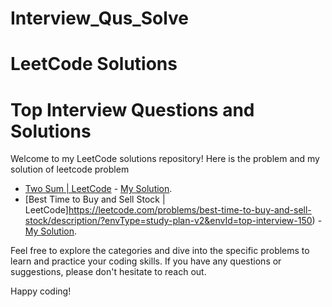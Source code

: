 # Interview_Qus_Solve
# LeetCode Solutions
# Top Interview Questions and Solutions
Welcome to my LeetCode solutions repository! 
Here is the problem and my solution of leetcode problem

- [Two Sum | LeetCode](https://leetcode.com/problems/two-sum/description/?envType=study-plan-v2&envId=top-interview-150) - [My Solution](https://github.com/Hima0X2/Interview_Qus_Solve/blob/main/Top%20Interview%20150/1.%20Two%20Sum.cpp).
- [Best Time to Buy and Sell Stock | LeetCode]https://leetcode.com/problems/best-time-to-buy-and-sell-stock/description/?envType=study-plan-v2&envId=top-interview-150) - [My Solution](https://github.com/Hima0X2/Interview_Qus_Solve/blob/main/Top%20Interview%20150/121.%20Best%20Time%20to%20Buy%20and%20Sell%20Stock.cpp).
</details>


<!--
## Category name 
- []() - [My Solution]().
-->

Feel free to explore the categories and dive into the specific problems to learn and practice your coding skills. If you have any questions or suggestions, please don't hesitate to reach out.

Happy coding!

